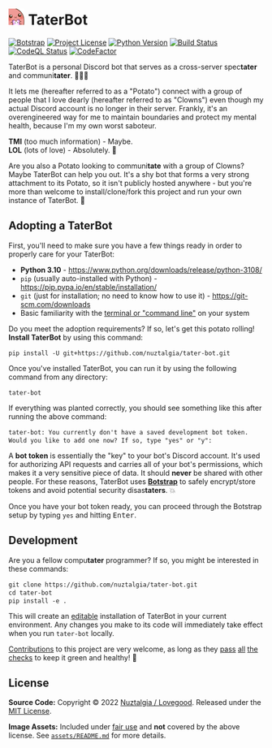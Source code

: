 <h1>
<picture><img src="https://github.com/nuztalgia/tater-bot/blob/main/tater_bot/assets/potato-purple-heart.png" width=32></picture>
TaterBot
</h1>

[![Botstrap](https://img.shields.io/endpoint?url=https%3A%2F%2Fraw.githubusercontent.com%2Fnuztalgia%2Fbotstrap%2Fmain%2F.github%2Fbadges%2Fbotstrap-on.json&logo=0)](https://github.com/nuztalgia/botstrap)
[![Project License](https://img.shields.io/github/license/nuztalgia/tater-bot?color=blue)](https://github.com/nuztalgia/tater-bot/blob/main/LICENSE)
[![Python Version](https://img.shields.io/badge/python-3.10-blue)](https://github.com/nuztalgia/tater-bot/blob/main/pyproject.toml)
[![Build Status](https://img.shields.io/github/workflow/status/nuztalgia/tater-bot/Build)](https://github.com/nuztalgia/tater-bot/actions/workflows/build.yml)
[![CodeQL Status](https://img.shields.io/github/workflow/status/nuztalgia/tater-bot/CodeQL?label=codeQL)](https://github.com/nuztalgia/tater-bot/actions/workflows/codeql.yml)
[![CodeFactor](https://img.shields.io/codefactor/grade/github/nuztalgia/tater-bot/main?label=codefactor)](https://www.codefactor.io/repository/github/nuztalgia/tater-bot)

TaterBot is a personal Discord bot that serves as a cross-server spec**tater**
and communi**tater**. 🥔👾💗

It lets me (hereafter referred to as a "Potato") connect with a group of people
that I love dearly (hereafter referred to as "Clowns") even though my actual
Discord account is no longer in their server. Frankly, it's an overengineered
way for me to maintain boundaries and protect my mental health, because I'm my
own worst saboteur.

<b>TMI</b> (too much information) - Maybe.<br><b>LOL</b> (lots of love) -
Absolutely. 💜

Are you also a Potato looking to communi**tate** with a group of Clowns? Maybe
TaterBot can help you out. It's a shy bot that forms a very strong attachment to
its Potato, so it isn't publicly hosted anywhere - but you're more than welcome
to install/clone/fork this project and run your own instance of TaterBot. 🌱

## Adopting a TaterBot

First, you'll need to make sure you have a few things ready in order to properly
care for your TaterBot:

- **Python 3.10** - https://www.python.org/downloads/release/python-3108/
- `pip` (usually auto-installed with Python) -
  https://pip.pypa.io/en/stable/installation/
- `git` (just for installation; no need to know how to use it) -
  https://git-scm.com/downloads
- Basic familiarity with the
  [terminal or "command line"](https://developer.mozilla.org/en-US/docs/Learn/Tools_and_testing/Understanding_client-side_tools/Command_line#welcome_to_the_terminal)
  on your system

Do you meet the adoption requirements? If so, let's get this potato rolling!
**Install TaterBot** by using this command:

```
pip install -U git+https://github.com/nuztalgia/tater-bot.git
```

Once you've installed TaterBot, you can run it by using the following command
from any directory:

```
tater-bot
```

If everything was planted correctly, you should see something like this after
running the above command:

```
tater-bot: You currently don't have a saved development bot token.
Would you like to add one now? If so, type "yes" or "y":
```

A **bot token** is essentially the "key" to your bot's Discord account. It's
used for authorizing API requests and carries all of your bot's permissions,
which makes it a very sensitive piece of data. It should **never** be shared
with other people. For these reasons, TaterBot uses
[**Botstrap**](https://botstrap.readthedocs.io/) to safely encrypt/store tokens
and avoid potential security disas**taters**. 💥

Once you have your bot token ready, you can proceed through the Botstrap setup
by typing `yes` and hitting <kbd>Enter</kbd>.

## Development

Are you a fellow compu**tater** programmer? If so, you might be interested in
these commands:

```
git clone https://github.com/nuztalgia/tater-bot.git
cd tater-bot
pip install -e .
```

This will create an
[editable](https://pip.pypa.io/en/stable/topics/local-project-installs/#editable-installs)
installation of TaterBot in your current environment. Any changes you make to
its code will immediately take effect when you run `tater-bot` locally.

[Contributions](https://github.com/nuztalgia/tater-bot/blob/main/.github/contributing.md)
to this project are very welcome, as long as they
[pass](https://results.pre-commit.ci/latest/github/nuztalgia/tater-bot/main)
[all](https://github.com/nuztalgia/tater-bot/actions/workflows/build.yml)
[the](https://github.com/nuztalgia/tater-bot/actions/workflows/codeql.yml)
[checks](https://www.codefactor.io/repository/github/nuztalgia/tater-bot) to
keep it green and healthy! 💚

## License

**Source Code:** Copyright © 2022
[Nuztalgia / Lovegood](https://github.com/nuztalgia). Released under the
[MIT License](https://github.com/nuztalgia/tater-bot/blob/main/LICENSE).

**Image Assets:** Included under [fair use](https://www.copyright.gov/fair-use/)
and **not** covered by the above license. See
[`assets/README.md`](https://github.com/nuztalgia/tater-bot/tree/main/tater_bot/assets)
for more details.
